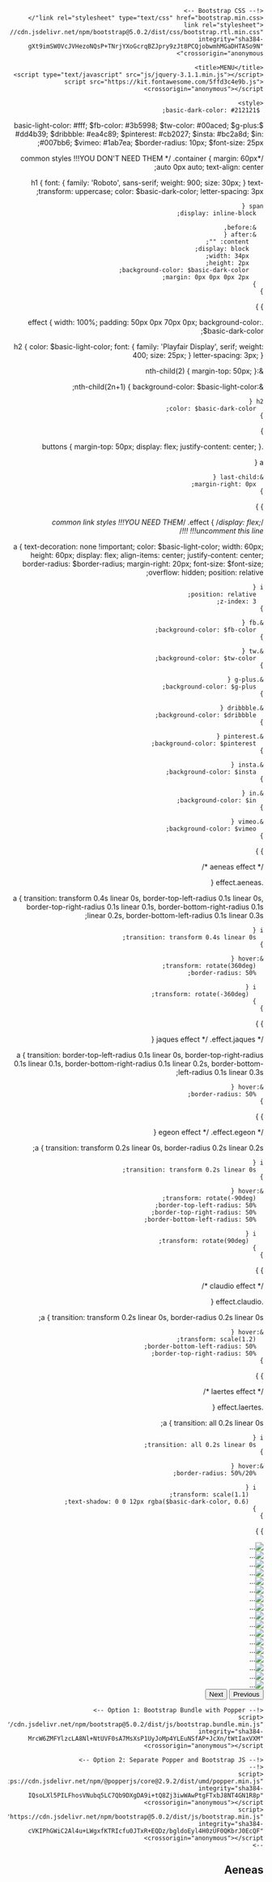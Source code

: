 <!doctype html>
<html lang="ar" dir="rtl">
  <head>
    <!-- Required meta tags -->
    <meta charset="utf-8">
    <meta name="viewport" content="width=device-width, initial-scale=1">

    <!-- Bootstrap CSS -->
    <link rel="stylesheet" type="text/css" href="bootstrap.min.css"/>
    <link rel="stylesheet" href="https://cdn.jsdelivr.net/npm/bootstrap@5.0.2/dist/css/bootstrap.rtl.min.css" integrity="sha384-gXt9imSW0VcJVHezoNQsP+TNrjYXoGcrqBZJpry9zJt8PCQjobwmhMGaDHTASo9N" crossorigin="anonymous">

    <title>MENU</title>
    <script type="text/javascript" src="js/jquery-3.1.1.min.js"></script>
    <script src="https://kit.fontawesome.com/5ffd3c4e9b.js" crossorigin="anonymous"></script>
<script type="text/javascript" src="js/bootstrap.min.js"></script>


    <style>
     $basic-dark-color: #212121;
$basic-light-color: #fff;
$fb-color: #3b5998;
$tw-color: #00aced;
$g-plus: #dd4b39;
$dribbble: #ea4c89;
$pinterest: #cb2027;
$insta: #bc2a8d;
$in: #007bb6;
$vimeo: #1ab7ea;
$border-radius: 10px;
$font-size: 25px;

/*common styles !!!YOU DON'T NEED THEM */
.container {
  margin: 60px auto 0px auto;
  text-align: center;
  
  h1 {
    font: {
      family: 'Roboto', sans-serif;
      weight: 900;
      size: 30px;
    }
    text-transform: uppercase;
    color: $basic-dark-color;
    letter-spacing: 3px;
    
    span {
      display: inline-block;
      
      &:before,
      &:after {
        content: "";
        display: block;
        width: 34px;
        height: 2px;
        background-color: $basic-dark-color;
        margin: 0px 0px 0px 2px;
      }
    }
  }
}

.effect {
  width: 100%;
  padding: 50px 0px 70px 0px;
  background-color: $basic-dark-color;
  
  h2 {
    color: $basic-light-color;
    font: {
      family: 'Playfair Display', serif;
      weight: 400;
      size: 25px;
    }
    letter-spacing: 3px;
  }
  
  &:nth-child(2) {
    margin-top: 50px;
  }
  
  &:nth-child(2n+1) {
    background-color: $basic-light-color;
    
    h2 {
      color: $basic-dark-color;
    }
  }
  
  .buttons {
    margin-top: 50px;
    display: flex;
    justify-content: center;
  }
  
  a {
    
    &:last-child {
      margin-right: 0px;
    }
  }
}

/*common link styles !!!YOU NEED THEM*/
.effect {
  /*display: flex; !!!uncomment this line !!!*/
  
  a {
    text-decoration: none !important;
    color: $basic-light-color;
    width: 60px;
    height: 60px;
    display: flex;
    align-items: center;
    justify-content: center;
    border-radius: $border-radius;
    margin-right: 20px;
    font-size: $font-size;
    overflow: hidden;
    position: relative;
    
    i {
      position: relative;
      z-index: 3;
    }
    
    &.fb {
      background-color: $fb-color;
    }
    
    &.tw {
      background-color: $tw-color;
    }
    
    &.g-plus {
      background-color: $g-plus;
    }
    
    &.dribbble {
      background-color: $dribbble;
    }
    
    &.pinterest {
      background-color: $pinterest;
    }
    
    &.insta {
      background-color: $insta;
    }
    
    &.in {
      background-color: $in;
    }
    
    &.vimeo {
      background-color: $vimeo;
    }
  }
}

/* aeneas effect */

.effect.aeneas {
  
  a {
    transition: transform 0.4s linear 0s, border-top-left-radius 0.1s linear 0s, border-top-right-radius 0.1s linear 0.1s, border-bottom-right-radius 0.1s linear 0.2s, border-bottom-left-radius 0.1s linear 0.3s;
    
    i {
      transition: transform 0.4s linear 0s;
    }
    
    &:hover {
      transform: rotate(360deg);
      border-radius: 50%;
      
      i {
        transform: rotate(-360deg);
      }
    }
  }
}

/* jaques effect */
.effect.jaques {
  
  a {
    transition: border-top-left-radius 0.1s linear 0s, border-top-right-radius 0.1s linear 0.1s, border-bottom-right-radius 0.1s linear 0.2s, border-bottom-left-radius 0.1s linear 0.3s;
    
    &:hover {
      border-radius: 50%;
    }
  }
}

/* egeon effect */
.effect.egeon {
  
  a {
    transition: transform 0.2s linear 0s, border-radius 0.2s linear 0.2s;
    
    i {
      transition: transform 0.2s linear 0s;
    }
    
    &:hover {
      transform: rotate(-90deg);
      border-top-left-radius: 50%;
      border-top-right-radius: 50%;
      border-bottom-left-radius: 50%;
      
      i {
        transform: rotate(90deg);
      }
    }
  }
}

/* claudio effect */

.effect.claudio {
  
  a { 
    transition: transform 0.2s linear 0s, border-radius 0.2s linear 0s;
    
    &:hover {
      transform: scale(1.2);
      border-bottom-left-radius: 50%;
      border-top-right-radius: 50%;
    }
  }
}

/* laertes effect */

.effect.laertes {
  
  a {
    transition: all 0.2s linear 0s;
    
    i {
      transition: all 0.2s linear 0s;
    }
   
    &:hover {
      border-radius: 50%/20%;
      
      i {
        transform: scale(1.1);
        text-shadow: 0 0 12px rgba($basic-dark-color, 0.6);
      }
    }
  }
}
    </style>
  </head>
  <body>
  <div class="container">
	<div id="carouselExampleControls" class="carousel slide" data-bs-ride="carousel">
  <div class="carousel-inner">
    <div class="carousel-item active">
      <img src="menu/1.jpg" class="d-block w-100" alt="...">
    </div>
    <div class="carousel-item">
      <img src="menu/2.jpg" class="d-block w-100" alt="...">
    </div>
    <div class="carousel-item">
      <img src="menu/3.jpg" class="d-block w-100" alt="...">
    </div>
    <div class="carousel-item">
      <img src="menu/4.jpg" class="d-block w-100" alt="...">
    </div>
    <div class="carousel-item">
      <img src="menu/5.jpg" class="d-block w-100" alt="...">
    </div>
    <div class="carousel-item">
      <img src="menu/6.jpg" class="d-block w-100" alt="...">
    </div>
    <div class="carousel-item">
      <img src="menu/7.jpg" class="d-block w-100" alt="...">
    </div>
    <div class="carousel-item">
      <img src="menu/8.jpg" class="d-block w-100" alt="...">
    </div>
    <div class="carousel-item">
      <img src="menu/9.jpg" class="d-block w-100" alt="...">
    </div>
    <div class="carousel-item">
      <img src="menu/10.jpg" class="d-block w-100" alt="...">
    </div>
    <div class="carousel-item">
      <img src="menu/11.jpg" class="d-block w-100" alt="...">
    </div>
    <div class="carousel-item">
      <img src="menu/12.jpg" class="d-block w-100" alt="...">
    </div>
    <div class="carousel-item">
      <img src="menu/13.jpg" class="d-block w-100" alt="...">
    </div>
    <div class="carousel-item">
      <img src="menu/14.jpg" class="d-block w-100" alt="...">
    </div>
    <div class="carousel-item">
      <img src="menu/15.jpg" class="d-block w-100" alt="...">
    </div>
    <div class="carousel-item">
      <img src="menu/16.jpg" class="d-block w-100" alt="...">
    </div>
    <div class="carousel-item">
      <img src="menu/17.jpg" class="d-block w-100" alt="...">
    </div>
  </div>
  <button class="carousel-control-prev" type="button" data-bs-target="#carouselExampleControls" data-bs-slide="next">
    <span class="carousel-control-prev-icon" aria-hidden="true"></span>
    <span class="visually-hidden">Previous</span>
  </button>
  <button class="carousel-control-next" type="button" data-bs-target="#carouselExampleControls" data-bs-slide="prev">
    <span class="carousel-control-next-icon" aria-hidden="true"></span>
    <span class="visually-hidden">Next</span>
  </button>
</div>
    <!-- Optional JavaScript; choose one of the two! -->

    <!-- Option 1: Bootstrap Bundle with Popper -->
    <script src="https://cdn.jsdelivr.net/npm/bootstrap@5.0.2/dist/js/bootstrap.bundle.min.js" integrity="sha384-MrcW6ZMFYlzcLA8Nl+NtUVF0sA7MsXsP1UyJoMp4YLEuNSfAP+JcXn/tWtIaxVXM" crossorigin="anonymous"></script>

    <!-- Option 2: Separate Popper and Bootstrap JS -->
    <!--
    <script src="https://cdn.jsdelivr.net/npm/@popperjs/core@2.9.2/dist/umd/popper.min.js" integrity="sha384-IQsoLXl5PILFhosVNubq5LC7Qb9DXgDA9i+tQ8Zj3iwWAwPtgFTxbJ8NT4GN1R8p" crossorigin="anonymous"></script>
    <script src="https://cdn.jsdelivr.net/npm/bootstrap@5.0.2/dist/js/bootstrap.min.js" integrity="sha384-cVKIPhGWiC2Al4u+LWgxfKTRIcfu0JTxR+EQDz/bgldoEyl4H0zUF0QKbrJ0EcQF" crossorigin="anonymous"></script>
    -->
    
<div class="content-center"> 
  <div class="effect aeneas">
    <h2>Aeneas</h2>
    <div class="buttons">
      <a onclick="location.href='https://www.facebook.com/istanbulwhitepalacevenue/'" href="#" class="fb" title="Join us on Facebook"><i class="fa fa-facebook" aria-hidden="true"></i></a>
      <a onclick="location.href='mailto:lusakaistanbulcaferestaurant@gmail.com'" href="#" class="tw" title="Join us on Twitter"><i class="fa fa-envelope" aria-hidden="true"></i></a>
      <a onclick="location.href='https://z-p15.www.instagram.com/istanbul_cafe_rest_lusaka/'" href="#" class="insta" title="Join us on Instagram"><i class="fa fa-instagram" aria-hidden="true"></i></a>
    </div>
	</div>
</div>
  
</div>

  </body>
</html>
